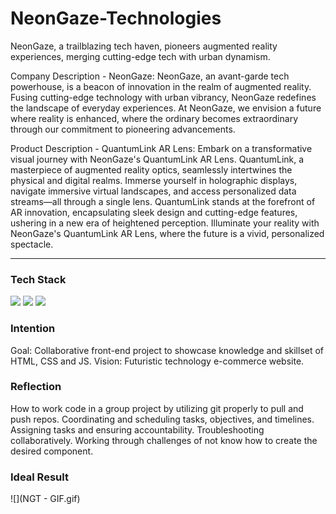 # NeonGaze-Technologies
NeonGaze, a trailblazing tech haven, pioneers augmented reality experiences, merging cutting-edge tech with urban dynamism.

Company Description - NeonGaze:
NeonGaze, an avant-garde tech powerhouse, is a beacon of innovation in the realm of augmented reality. Fusing cutting-edge technology with urban vibrancy, NeonGaze redefines the landscape of everyday experiences. At NeonGaze, we envision a future where reality is enhanced, where the ordinary becomes extraordinary through our commitment to pioneering advancements.

Product Description - QuantumLink AR Lens:
Embark on a transformative visual journey with NeonGaze's QuantumLink AR Lens. QuantumLink, a masterpiece of augmented reality optics, seamlessly intertwines the physical and digital realms. Immerse yourself in holographic displays, navigate immersive virtual landscapes, and access personalized data streams—all through a single lens. QuantumLink stands at the forefront of AR innovation, encapsulating sleek design and cutting-edge features, ushering in a new era of heightened perception. Illuminate your reality with NeonGaze's QuantumLink AR Lens, where the future is a vivid, personalized spectacle.

---
<h3 align="left">Tech Stack</h3>
  <a href="https://developer.mozilla.org/en-US/docs/Web/HTML"><img src="https://img.shields.io/badge/html5-%23E34F26.svg?style=for-the-badge&logo=html5&logoColor=white"/></a> 
  <a href="https://developer.mozilla.org/en-US/docs/Web/CSS"><img src="https://img.shields.io/badge/css3-%231572B6.svg?style=for-the-badge&logo=css3&logoColor=white"/></a> 
  <a href="https://developer.mozilla.org/en-US/docs/Web/JavaScript"><img src="https://img.shields.io/badge/javascript-%23323330.svg?style=for-the-badge&logo=javascript&logoColor=%23F7DF1E"/></a> 

<h3 align="left">Intention</h3>

Goal: Collaborative front-end project to showcase knowledge and skillset of HTML, CSS and JS.
Vision: Futuristic technology e-commerce website.

<h3 align="left">Reflection</h3>

How to work code in a group project by utilizing git properly to pull and push repos.
Coordinating and scheduling tasks, objectives, and timelines.
Assigning tasks and ensuring accountability.
Troubleshooting collaboratively.
Working through challenges of not know how to create the desired component.

<h3 align="left">Ideal Result</h3>

![](NGT - GIF.gif)
